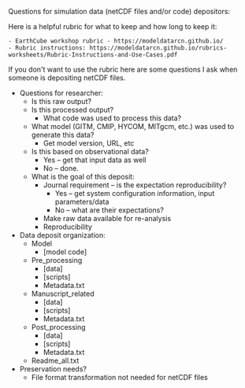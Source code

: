 Questions for simulation data (netCDF files and/or code) depositors:

Here is a helpful rubric for what to keep and how long to keep it:

    - EarthCube workshop rubric - https://modeldatarcn.github.io/
    - Rubric instructions: https://modeldatarcn.github.io/rubrics-worksheets/Rubric-Instructions-and-Use-Cases.pdf

If you don't want to use the rubric here are some questions I ask when someone is depositing netCDF files.

- Questions for researcher:
    - Is this raw output?
    - Is this processed output?
        - What code was used to process this data?
    - What model (GITM, CMIP, HYCOM, MITgcm, etc.) was used to generate this data?
        - Get model version, URL, etc
    - Is this based on observational data?
        - Yes – get that input data as well
        - No – done.
    - What is the goal of this deposit:
        - Journal requirement – is the expectation reproducibility?
            - Yes – get system configuration information, input parameters/data
            - No – what are their expectations?
        - Make raw data available for re-analysis
        - Reproducibility
- Data deposit organization:
    - Model
       - [model code]
    - Pre_processing
        - [data]
        - [scripts]
        - Metadata.txt
    - Manuscript_related
        - [data]
        - [scripts]
        - Metadata.txt
    - Post_processing
        - [data]
        - [scripts]
        - Metadata.txt
    - Readme_all.txt
- Preservation needs?
    - File format transformation not needed for netCDF files


